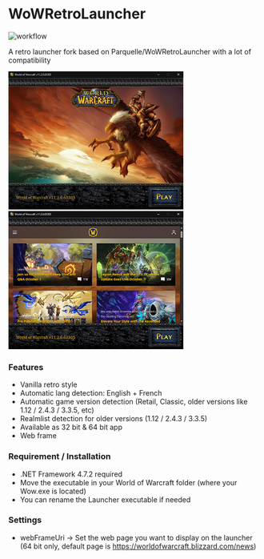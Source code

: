 # WoWRetroLauncher
![workflow](https://github.com/valsan-azerty-boi/WoWRetroLauncher/actions/workflows/main.yml/badge.svg)

A retro launcher fork based on Parquelle/WoWRetroLauncher with a lot of compatibility

![image](docs/Launcher32.png) ![image](docs/Launcher64.png)

### Features
- Vanilla retro style
- Automatic lang detection: English + French
- Automatic game version detection (Retail, Classic, older versions like 1.12 / 2.4.3 / 3.3.5, etc)
- Realmlist detection for older versions (1.12 / 2.4.3 / 3.3.5)
- Available as 32 bit & 64 bit app
- Web frame

### Requirement / Installation
- .NET Framework 4.7.2 required
- Move the executable in your World of Warcraft folder (where your Wow.exe is located)
- You can rename the Launcher executable if needed

### Settings
- webFrameUri -> Set the web page you want to display on the launcher (64 bit only, default page is https://worldofwarcraft.blizzard.com/news)
